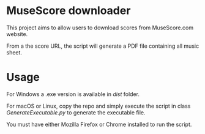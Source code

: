 
# MuseScore downloader

This project aims to allow users to download scores from MuseScore.com website.

From a the score URL, the script will generate a PDF file containing all music sheet.

# Usage

For Windows a .exe version is available in *dist* folder.

For macOS or Linux, copy the repo and simply execute the script in class _GenerateExecutable.py_ to generate the executable file.

You must have either Mozilla Firefox or Chrome installed to run the script.


